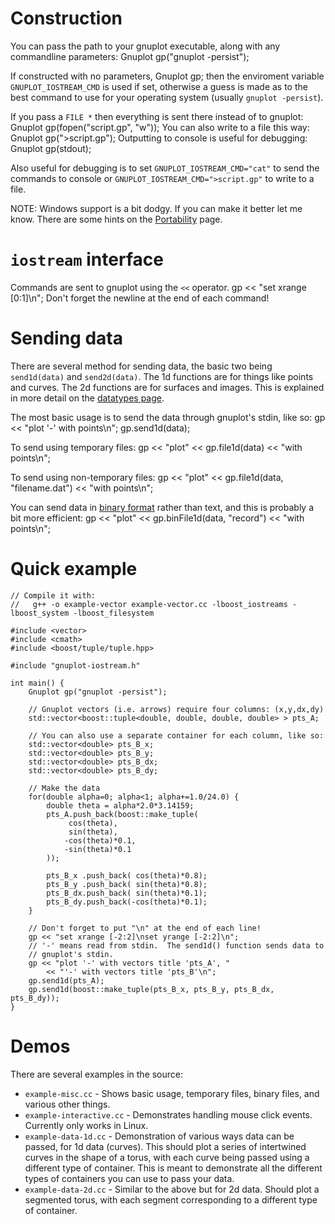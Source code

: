 # Construction

You can pass the path to your gnuplot executable, along with any commandline parameters:
	Gnuplot gp("gnuplot -persist");

If constructed with no parameters,
	Gnuplot gp;
then the enviroment variable `GNUPLOT_IOSTREAM_CMD` is used if set, otherwise a guess is made as to the best command to use for your operating system (usually `gnuplot -persist`).

If you pass a `FILE *` then everything is sent there instead of to gnuplot:
	Gnuplot gp(fopen("script.gp", "w"));
You can also write to a file this way:
	Gnuplot gp(">script.gp");
Outputting to console is useful for debugging:
	Gnuplot gp(stdout);

Also useful for debugging is to set `GNUPLOT_IOSTREAM_CMD="cat"` to send the commands to console or `GNUPLOT_IOSTREAM_CMD=">script.gp"` to write to a file.

NOTE: Windows support is a bit dodgy.  If you can make it better let me know.  There are some hints on the [Portability](Portability) page.

# `iostream` interface

Commands are sent to gnuplot using the `<<` operator.
	gp << "set xrange [0:1]\n";
Don't forget the newline at the end of each command!

# Sending data

There are several method for sending data, the basic two being `send1d(data)` and `send2d(data)`.  The 1d functions are for things like points and curves.  The 2d functions are for surfaces and images.  This is explained in more detail on the [datatypes page](Datatypes).

The most basic usage is to send the data through gnuplot's stdin, like so:
	gp << "plot '-' with points\n";
	gp.send1d(data);

To send using temporary files:
	gp << "plot" << gp.file1d(data) << "with points\n";

To send using non-temporary files:
	gp << "plot" << gp.file1d(data, "filename.dat") << "with points\n";

You can send data in [binary format](BinaryData) rather than text, and this is probably a bit more efficient:
	gp << "plot" << gp.binFile1d(data, "record") << "with points\n";

# Quick example

	// Compile it with:
	//   g++ -o example-vector example-vector.cc -lboost_iostreams -lboost_system -lboost_filesystem

	#include <vector>
	#include <cmath>
	#include <boost/tuple/tuple.hpp>

	#include "gnuplot-iostream.h"

	int main() {
		Gnuplot gp("gnuplot -persist");

		// Gnuplot vectors (i.e. arrows) require four columns: (x,y,dx,dy)
		std::vector<boost::tuple<double, double, double, double> > pts_A;

		// You can also use a separate container for each column, like so:
		std::vector<double> pts_B_x;
		std::vector<double> pts_B_y;
		std::vector<double> pts_B_dx;
		std::vector<double> pts_B_dy;

		// Make the data
		for(double alpha=0; alpha<1; alpha+=1.0/24.0) {
			double theta = alpha*2.0*3.14159;
			pts_A.push_back(boost::make_tuple(
				 cos(theta),
				 sin(theta),
				-cos(theta)*0.1,
				-sin(theta)*0.1
			));

			pts_B_x .push_back( cos(theta)*0.8);
			pts_B_y .push_back( sin(theta)*0.8);
			pts_B_dx.push_back( sin(theta)*0.1);
			pts_B_dy.push_back(-cos(theta)*0.1);
		}

		// Don't forget to put "\n" at the end of each line!
		gp << "set xrange [-2:2]\nset yrange [-2:2]\n";
		// '-' means read from stdin.  The send1d() function sends data to
		// gnuplot's stdin.
		gp << "plot '-' with vectors title 'pts_A', "
			<< "'-' with vectors title 'pts_B'\n";
		gp.send1d(pts_A);
		gp.send1d(boost::make_tuple(pts_B_x, pts_B_y, pts_B_dx, pts_B_dy));
	}

# Demos

There are several examples in the source:

* `example-misc.cc` - Shows basic usage, temporary files, binary files, and various other things.
* `example-interactive.cc` - Demonstrates handling mouse click events.  Currently only works in Linux.
* `example-data-1d.cc` - Demonstration of various ways data can be passed, for 1d data (curves).  This should plot a series of intertwined curves in the shape of a torus, with each curve being passed using a different type of container.  This is meant to demonstrate all the different types of containers you can use to pass your data.
* `example-data-2d.cc` - Similar to the above but for 2d data.  Should plot a segmented torus, with each segment corresponding to a different type of container.

